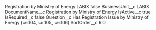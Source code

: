 <?xml version="1.0" encoding="UTF-8"?>
<CustomMetadata xmlns="http://soap.sforce.com/2006/04/metadata" xmlns:xsi="http://www.w3.org/2001/XMLSchema-instance" xmlns:xsd="http://www.w3.org/2001/XMLSchema">
    <label>Registration by Ministry of Energy LABIX</label>
    <protected>false</protected>
    <values>
        <field>BusinessUnit__c</field>
        <value xsi:type="xsd:string">LABIX</value>
    </values>
    <values>
        <field>DocumentName__c</field>
        <value xsi:type="xsd:string">Registration by Ministry of Energy</value>
    </values>
    <values>
        <field>IsActive__c</field>
        <value xsi:type="xsd:boolean">true</value>
    </values>
    <values>
        <field>IsRequired__c</field>
        <value xsi:type="xsd:boolean">false</value>
    </values>
    <values>
        <field>Question__c</field>
        <value xsi:type="xsd:string">Has Registration Issue by Ministry of Energy (นพ.104, นพ.105, นพ.106)</value>
    </values>
    <values>
        <field>SortOrder__c</field>
        <value xsi:type="xsd:double">6.0</value>
    </values>
</CustomMetadata>

